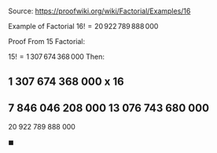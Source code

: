 # 

Source: https://proofwiki.org/wiki/Factorial/Examples/16

Example of Factorial
$16! = 20 \, 922 \, 789 \, 888 \, 000$


Proof
From $15$ Factorial:

$15! = 1 \, 307 \, 674 \, 368 \, 000$
Then:

 1 307 674 368 000
x               16
------------------
 7 846 046 208 000
13 076 743 680 000
------------------
20 922 789 888 000

$\blacksquare$





